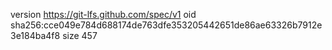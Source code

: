 version https://git-lfs.github.com/spec/v1
oid sha256:cce049e784d688174de763dfe353205442651de86ae63326b7912e3e184ba4f8
size 457
